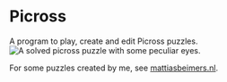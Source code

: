 Picross
=======

A program to play, create and edit Picross puzzles.
![A solved picross puzzle with some peculiar eyes.](http://mattiasbeimers.nl/img/puzzles/SolutionEyes.png)

For some puzzles created by me, see [mattiasbeimers.nl](http://mattiasbeimers.nl/stuff/picross/).
